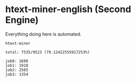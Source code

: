 # htext-miner-english (Second Engine)

Everything doing here is automated.

```
htext-miner

total: 7535/9523 (79.12422555917253%)

job0: 1698
job1: 1918
job2: 2565
job3: 1354
```